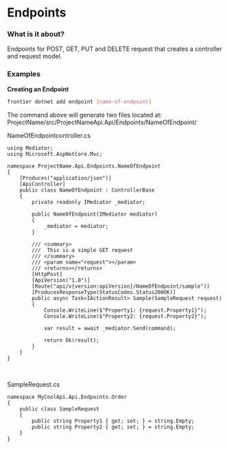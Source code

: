 # Endpoints

### What is it about?
Endpoints for POST, GET, PUT and DELETE request that creates a controller and request model.


### Examples

**Creating an Endpoint** 
```bash
frontier dotnet add endpoint [name-of-endpoint]
```

The command above will generate two files located at: ProjectName/src/ProjectNameApi.Api/Endpoints/NameOfEndpoint/
<br>

NameOfEndpointcontroller.cs
```code
using Mediator;
using Microsoft.AspNetCore.Mvc;

namespace ProjectName.Api.Endpoints.NameOfEndpoint
{
    [Produces("application/json")]
    [ApiController]
    public class NameOfEndpoint : ControllerBase
    {
        private readonly IMediator _mediator;

        public NameOfEndpoint(IMediator mediator)
        {
            _mediator = mediator;
        }

        /// <summary>
        ///  This is a simple GET request
        /// </summary>
        /// <param name="request"></param>
        /// <returns></returns>
        [HttpPost]
        [ApiVersion("1.0")]
        [Route("api/v{version:apiVersion}/NameOfEndpoint/sample")]
        [ProducesResponseType(StatusCodes.Status200OK)]
        public async Task<IActionResult> Sample(SampleRequest request)
        {
            Console.WriteLine($"Property1: {request.Property1}");
            Console.WriteLine($"Property2: {request.Property2}");

            var result = await _mediator.Send(command);

            return Ok(result);
        }
    }
}
```
<br>

SampleRequest.cs
```code
namespace MyCoolApi.Api.Endpoints.Order
{
    public class SampleRequest
    {
        public string Property1 { get; set; } = string.Empty;
        public string Property2 { get; set; } = string.Empty;
    }
}
```
<br>

